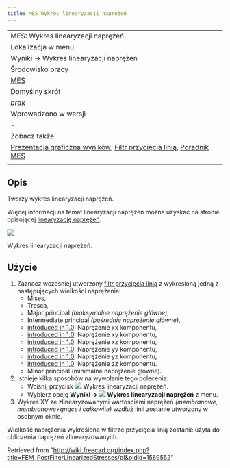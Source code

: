 ```yaml
---
title: MES Wykres linearyzacji naprężeń
---
```


|                                                                                                                                                                                                                                                 |
| ----------------------------------------------------------------------------------------------------------------------------------------------------------------------------------------------------------------------------------------------- |
| MES: Wykres linearyzacji naprężeń                                                                                                                                                                                                               |
| Lokalizacja w menu                                                                                                                                                                                                                              |
| Wyniki → Wykres linearyzacji naprężeń                                                                                                                                                                                                           |
| Środowisko pracy                                                                                                                                                                                                                                |
| [MES](/FEM_Workbench/pl "FEM Workbench/pl")                                                                                                                                                                                                     |
| Domyślny skrót                                                                                                                                                                                                                                  |
| _brak_                                                                                                                                                                                                                                          |
| Wprowadzono w wersji                                                                                                                                                                                                                            |
| -                                                                                                                                                                                                                                               |
| Zobacz także                                                                                                                                                                                                                                    |
| [Prezentacja graficzna wyników](/FEM_PostPipelineFromResult/pl "FEM PostPipelineFromResult/pl"), [Filtr przycięcia linią](/FEM_PostFilterDataAlongLine/pl "FEM PostFilterDataAlongLine/pl"), [Poradnik MES](/FEM_tutorial/pl "FEM tutorial/pl") |
|                                                                                                                                                                                                                                                 |

## Opis

Tworzy wykres linearyzacji naprężeń.

Więcej informacji na temat linearyzacji naprężeń można uzyskać na stronie opisującej [linearyzację naprężeń](https://www.graspengineering.com/what-is-stress-linearization/).

![](/images/FEM_Stress-Linearization-Plot-Example.png)

Wykres linearyzacji naprężeń.

## Użycie

1. Zaznacz wcześniej utworzony [filtr przycięcia linią](/FEM_PostFilterDataAlongLine/pl "FEM PostFilterDataAlongLine/pl") z wykreśloną jedną z następujących wielkości naprężenia:
   - Mises,
   - Tresca,
   - Major principal _(maksymalne naprężenie główne)_,
   - Intermediate principal _(pośrednie naprężenie główne)_,
   - [introduced in 1.0](/Release_notes_1.0 "Release notes 1.0"): Naprężenie xx komponentu,
   - [introduced in 1.0](/Release_notes_1.0 "Release notes 1.0"): Naprężenie xy komponentu,
   - [introduced in 1.0](/Release_notes_1.0 "Release notes 1.0"): Naprężenie xz komponentu,
   - [introduced in 1.0](/Release_notes_1.0 "Release notes 1.0"): Naprężenie yy komponentu,
   - [introduced in 1.0](/Release_notes_1.0 "Release notes 1.0"): Naprężenie yz komponentu,
   - [introduced in 1.0](/Release_notes_1.0 "Release notes 1.0"): Naprężenie zz komponentu.
   - Minor principal (minimalne naprężenie główne).
2. Istnieje kilka sposobów na wywołanie tego polecenia:
   - Wciśnij przycisk ![](/images/FEM_PostFilterLinearizedStresses.svg) Wykres linearyzacji naprężeń.
   - Wybierz opcję **Wyniki → ![](/images/FEM_PostFilterLinearizedStresses.svg) Wykres linearyzacji naprężeń** z menu.
3. Wykres XY ze zlinearyzowanymi wartościami naprężeń _(membranowe, membranowe+gnące i całkowite)_ wzdłuż linii zostanie utworzony w osobnym oknie.

Wielkość naprężenia wykreślona w filtrze przycięcia linią zostanie użyta do obliczenia naprężeń zlinearyzowanych.

Retrieved from "<http://wiki.freecad.org/index.php?title=FEM_PostFilterLinearizedStresses/pl&oldid=1569552>"
